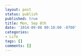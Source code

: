 ```yaml
---
layout: post
status: publish
published: true
title: Mon, Sep 8th
date: '2014-09-08 00:10:00 -0700'
categories:
- Life
tags: []
comments: []
---
```



